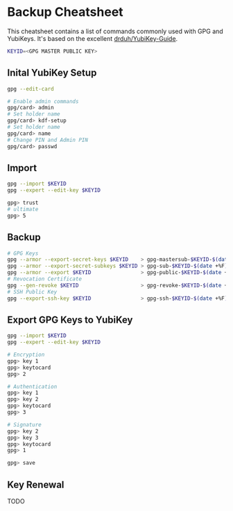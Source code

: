 # Backup Cheatsheet

This cheatsheet contains a list of commands commonly used with GPG and YubiKeys. It's based on the excellent [drduh/YubiKey-Guide](https://github.com/drduh/YubiKey-Guide).

```bash
KEYID=<GPG MASTER PUBLIC KEY>
```

## Inital YubiKey Setup

```bash
gpg --edit-card

# Enable admin commands
gpg/card> admin
# Set holder name
gpg/card> kdf-setup
# Set holder name
gpg/card> name
# Change PIN and Admin PIN
gpg/card> passwd
```

## Import

```bash
gpg --import $KEYID
gpg --expert --edit-key $KEYID

gpg> trust
# ultimate
gpg> 5
```

## Backup

```bash
# GPG Keys
gpg --armor --export-secret-keys $KEYID    > gpg-mastersub-$KEYID-$(date +%F).asc
gpg --armor --export-secret-subkeys $KEYID > gpg-sub-$KEYID-$(date +%F).asc
gpg --armor --export $KEYID                > gpg-public-$KEYID-$(date +%F).asc
# Revocation Certificate
gpg --gen-revoke $KEYID                    > gpg-revoke-$KEYID-$(date +%F).asc
# SSH Public Key
gpg --export-ssh-key $KEYID                > gpg-ssh-$KEYID-$(date +%F).pub
```

## Export GPG Keys to YubiKey

```bash
gpg --import $KEYID
gpg --expert --edit-key $KEYID

# Encryption
gpg> key 1
gpg> keytocard
gpg> 2

# Authentication
gpg> key 1
gpg> key 2
gpg> keytocard
gpg> 3

# Signature
gpg> key 2
gpg> key 3
gpg> keytocard
gpg> 1

gpg> save
```

## Key Renewal

TODO
